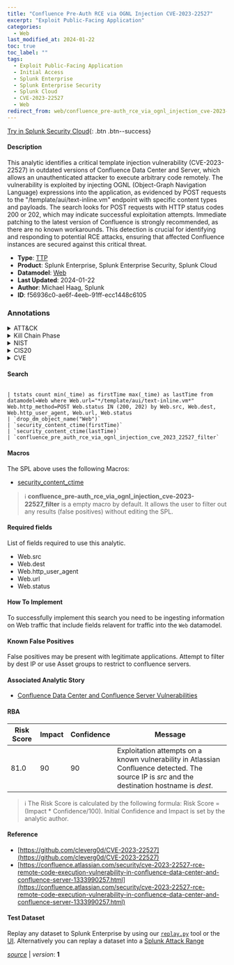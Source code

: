 ```yaml
---
title: "Confluence Pre-Auth RCE via OGNL Injection CVE-2023-22527"
excerpt: "Exploit Public-Facing Application"
categories:
  - Web
last_modified_at: 2024-01-22
toc: true
toc_label: ""
tags:
  - Exploit Public-Facing Application
  - Initial Access
  - Splunk Enterprise
  - Splunk Enterprise Security
  - Splunk Cloud
  - CVE-2023-22527
  - Web
redirect_from: web/confluence_pre-auth_rce_via_ognl_injection_cve-2023-22527/
---
```




[Try in Splunk Security Cloud](https://www.splunk.com/en_us/cyber-security.html){: .btn .btn--success}

#### Description

This analytic identifies a critical template injection vulnerability (CVE-2023-22527) in outdated versions of Confluence Data Center and Server, which allows an unauthenticated attacker to execute arbitrary code remotely. The vulnerability is exploited by injecting OGNL (Object-Graph Navigation Language) expressions into the application, as evidenced by POST requests to the &#34;/template/aui/text-inline.vm&#34; endpoint with specific content types and payloads. The search looks for POST requests with HTTP status codes 200 or 202, which may indicate successful exploitation attempts. Immediate patching to the latest version of Confluence is strongly recommended, as there are no known workarounds. This detection is crucial for identifying and responding to potential RCE attacks, ensuring that affected Confluence instances are secured against this critical threat.

- **Type**: [TTP](https://github.com/splunk/security_content/wiki/Detection-Analytic-Types)
- **Product**: Splunk Enterprise, Splunk Enterprise Security, Splunk Cloud
- **Datamodel**: [Web](https://docs.splunk.com/Documentation/CIM/latest/User/Web)
- **Last Updated**: 2024-01-22
- **Author**: Michael Haag, Splunk
- **ID**: f56936c0-ae6f-4eeb-91ff-ecc1448c6105

### Annotations
<details>
  <summary>ATT&CK</summary>

<div markdown="1">

#### [ATT&CK](https://attack.mitre.org/)

| ID          | Technique   | Tactic         |
| ----------- | ----------- |--------------- |
| [T1190](https://attack.mitre.org/techniques/T1190/) | Exploit Public-Facing Application | Initial Access |

</div>
</details>


<details>
  <summary>Kill Chain Phase</summary>

<div markdown="1">

* Delivery


</div>
</details>


<details>
  <summary>NIST</summary>

<div markdown="1">

* DE.CM



</div>
</details>

<details>
  <summary>CIS20</summary>

<div markdown="1">

* CIS 13



</div>
</details>

<details>
  <summary>CVE</summary>

<div markdown="1">

| ID          | Summary | [CVSS](https://nvd.nist.gov/vuln-metrics/cvss) |
| ----------- | ----------- | -------------- |
| [CVE-2023-22527](https://nvd.nist.gov/vuln/detail/CVE-2023-22527) | A template injection vulnerability on older versions of Confluence Data Center and Server allows an unauthenticated attacker to achieve RCE on an affected instance. Customers using an affected version must take immediate action.

Most recent supported versions of Confluence Data Center and Server are not affected by this vulnerability as it was ultimately mitigated during regular version updates. However, Atlassian recommends that customers take care to install the latest version to protect their instances from non-critical vulnerabilities outlined in Atlassian’s January Security Bulletin. | None |



</div>
</details>


#### Search

```

| tstats count min(_time) as firstTime max(_time) as lastTime from datamodel=Web where Web.url="*/template/aui/text-inline.vm*" Web.http_method=POST Web.status IN (200, 202) by Web.src, Web.dest, Web.http_user_agent, Web.url, Web.status 
| `drop_dm_object_name("Web")` 
| `security_content_ctime(firstTime)` 
| `security_content_ctime(lastTime)` 
| `confluence_pre_auth_rce_via_ognl_injection_cve_2023_22527_filter`
```

#### Macros
The SPL above uses the following Macros:
* [security_content_ctime](https://github.com/splunk/security_content/blob/develop/macros/security_content_ctime.yml)

> :information_source:
> **confluence_pre-auth_rce_via_ognl_injection_cve-2023-22527_filter** is a empty macro by default. It allows the user to filter out any results (false positives) without editing the SPL.



#### Required fields
List of fields required to use this analytic.
* Web.src
* Web.dest
* Web.http_user_agent
* Web.url
* Web.status



#### How To Implement
To successfully implement this search you need to be ingesting information on Web traffic that include fields relavent for traffic into the `Web` datamodel.
#### Known False Positives
False positives may be present with legitimate applications. Attempt to filter by dest IP or use Asset groups to restrict to confluence servers.

#### Associated Analytic Story
* [Confluence Data Center and Confluence Server Vulnerabilities](/stories/confluence_data_center_and_confluence_server_vulnerabilities)




#### RBA

| Risk Score  | Impact      | Confidence   | Message      |
| ----------- | ----------- |--------------|--------------|
| 81.0 | 90 | 90 | Exploitation attempts on a known vulnerability in Atlassian Confluence detected. The source IP is $src$ and the destination hostname is $dest$. |


> :information_source:
> The Risk Score is calculated by the following formula: Risk Score = (Impact * Confidence/100). Initial Confidence and Impact is set by the analytic author.


#### Reference

* [https://github.com/cleverg0d/CVE-2023-22527](https://github.com/cleverg0d/CVE-2023-22527)
* [https://confluence.atlassian.com/security/cve-2023-22527-rce-remote-code-execution-vulnerability-in-confluence-data-center-and-confluence-server-1333990257.html](https://confluence.atlassian.com/security/cve-2023-22527-rce-remote-code-execution-vulnerability-in-confluence-data-center-and-confluence-server-1333990257.html)



#### Test Dataset
Replay any dataset to Splunk Enterprise by using our [`replay.py`](https://github.com/splunk/attack_data#using-replaypy) tool or the [UI](https://github.com/splunk/attack_data#using-ui).
Alternatively you can replay a dataset into a [Splunk Attack Range](https://github.com/splunk/attack_range#replay-dumps-into-attack-range-splunk-server)




[*source*](https://github.com/splunk/security_content/tree/develop/detections/web/confluence_pre-auth_rce_via_ognl_injection_cve-2023-22527.yml) \| *version*: **1**